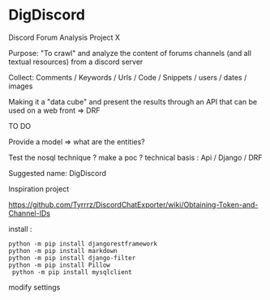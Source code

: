 # DigDiscord

Discord Forum Analysis Project X

Purpose: "To crawl" and analyze the content of forums channels (and  all textual resources) from a discord server

Collect: Comments / Keywords / Urls / Code / Snippets / users / dates / images

Making it a "data cube" and present the results through an API that can be used on a web front => DRF

TO DO

Provide a model => what are the entities?

Test the nosql technique ? make a poc ?
technical basis : Api / Django / DRF

Suggested name: DigDiscord

Inspiration project

https://github.com/Tyrrrz/DiscordChatExporter/wiki/Obtaining-Token-and-Channel-IDs

install :

```
python -m pip install djangorestframework
python -m pip install markdown
python -m pip install django-filter
python -m pip install Pillow
 python -m pip install mysqlclient
```

modify settings
